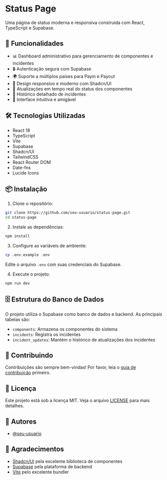 # Status Page

Uma página de status moderna e responsiva construída com React, TypeScript e Supabase.

## 🚀 Funcionalidades

- 📊 Dashboard administrativo para gerenciamento de componentes e incidentes
- 🔒 Autenticação segura com Supabase
- 🌍 Suporte a múltiplos países para Payin e Payout
- 📱 Design responsivo e moderno com Shadcn/UI
- 🔄 Atualizações em tempo real do status dos componentes
- 📝 Histórico detalhado de incidentes
- 🎨 Interface intuitiva e amigável

## 🛠️ Tecnologias Utilizadas

- React 18
- TypeScript
- Vite
- Supabase
- Shadcn/UI
- TailwindCSS
- React Router DOM
- Date-fns
- Lucide Icons

## 📦 Instalação

1. Clone o repositório:
```bash
git clone https://github.com/seu-usuario/status-page.git
cd status-page
```

2. Instale as dependências:
```bash
npm install
```

3. Configure as variáveis de ambiente:
```bash
cp .env.example .env
```
Edite o arquivo `.env` com suas credenciais do Supabase.

4. Execute o projeto:
```bash
npm run dev
```

## 🗄️ Estrutura do Banco de Dados

O projeto utiliza o Supabase como banco de dados e backend. As principais tabelas são:

- `components`: Armazena os componentes do sistema
- `incidents`: Registra os incidentes
- `incident_updates`: Mantém o histórico de atualizações dos incidentes

## 🤝 Contribuindo

Contribuições são sempre bem-vindas! Por favor, leia o [guia de contribuição](CONTRIBUTING.md) primeiro.

## 📝 Licença

Este projeto está sob a licença MIT. Veja o arquivo [LICENSE](LICENSE) para mais detalhes.

## 👥 Autores

- [@seu-usuario](https://github.com/seu-usuario)

## 🙏 Agradecimentos

- [Shadcn/UI](https://ui.shadcn.com/) pela excelente biblioteca de componentes
- [Supabase](https://supabase.com/) pela plataforma de backend
- [Vite](https://vitejs.dev/) pelo excelente bundler
